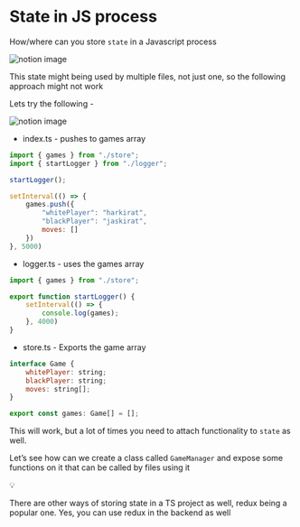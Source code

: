 # State in JS process

How/where can you store `state` in a Javascript process

![notion image](https://www.notion.so/image/https%3A%2F%2Fprod-files-secure.s3.us-west-2.amazonaws.com%2F085e8ad8-528e-47d7-8922-a23dc4016453%2Fd0373aa2-24cb-453d-a928-f17dd1b0bd31%2FScreenshot_2024-04-21_at_4.50.02_PM.png?table=block&id=647af916-8ea2-45dd-b00e-029cf5d066a6&cache=v2)

This state might being used by multiple files, not just one, so the following approach might not work

Lets try the following -

![notion image](https://www.notion.so/image/https%3A%2F%2Fprod-files-secure.s3.us-west-2.amazonaws.com%2F085e8ad8-528e-47d7-8922-a23dc4016453%2F8160538f-0927-4d6d-af43-f8fb76b5a298%2FScreenshot_2024-04-21_at_5.00.34_PM.png?table=block&id=6cbb6f16-62ad-4c18-9ea0-e05c371b71cb&cache=v2)

*   index.ts - pushes to games array

```javascript
import { games } from "./store";
import { startLogger } from "./logger";

startLogger();

setInterval(() => {
    games.push({
        "whitePlayer": "harkirat",
        "blackPlayer": "jaskirat",
        moves: []
    })
}, 5000)
```

*   logger.ts - uses the games array

```javascript
import { games } from "./store";

export function startLogger() {
    setInterval(() => {
        console.log(games);
    }, 4000)
}
```

*   store.ts - Exports the game array

```javascript
interface Game {
    whitePlayer: string;
    blackPlayer: string;
    moves: string[];
}

export const games: Game[] = [];
```

This will work, but a lot of times you need to attach functionality to `state` as well.

Let’s see how can we create a class called `GameManager` and expose some functions on it that can be called by files using it

💡

There are other ways of storing state in a TS project as well, redux being a popular one. Yes, you can use redux in the backend as well